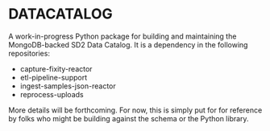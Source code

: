 # DATACATALOG

A work-in-progress Python package for building and maintaining the MongoDB-backed
SD2 Data Catalog. It is a dependency in the following repositories:
* capture-fixity-reactor
* etl-pipeline-support
* ingest-samples-json-reactor
* reprocess-uploads

More details will be forthcoming. For now, this is simply put for for reference
by folks who might be building against the schema or the Python library.

